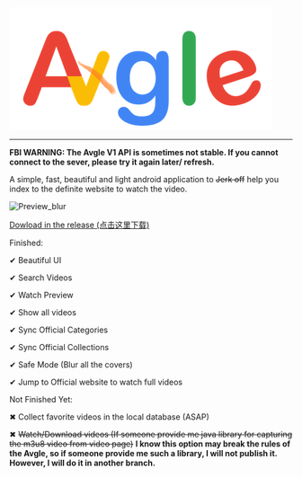 ![Logo](./logo.png)

---

<b>FBI WARNING: The Avgle V1 API is sometimes not stable. If you cannot connect to the sever, please try it again later/ refresh.</b>

A simple, fast, beautiful and light android application to <del>Jerk off</del> help you index to the definite website to watch the video.

![Preview_blur](Preview1.png)

[Dowload in the release (点击这里下载)](https://github.com/absolutelycold/Axgle/releases)

Finished:

✔ Beautiful UI

✔ Search Videos

✔ Watch Preview

✔ Show all videos

✔ Sync Official Categories

✔ Sync Official Collections

✔ Safe Mode (Blur all the covers)

✔ Jump to Official website to watch full videos

Not Finished Yet:

✖ Collect favorite videos in the local database (ASAP)

✖ <del>Watch/Download videos (If someone provide me java library for capturing the m3u8 video from video page)</del> **I know this option may break the rules of the Avgle, so if someone provide me such a library, I will not publish it. However, I will do it in another branch.**
